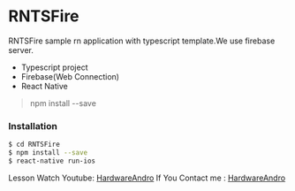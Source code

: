 # RNTSFire

RNTSFire sample rn application with typescript template.We use firebase server.

  - Typescript project
  - Firebase(Web Connection)
  - React Native 

> npm install --save


### Installation


```sh
$ cd RNTSFire
$ npm install --save
$ react-native run-ios
```
Lesson Watch Youtube: [HardwareAndro](https://youtu.be/1SfVJEuPqwI) 
If You Contact me : [HardwareAndro](mailto:hardwareandro@gmail.com) 


